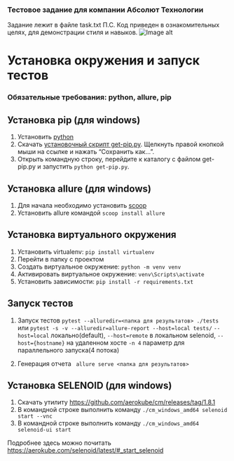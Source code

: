 ### Тестовое задание для компании Абсолют Технологии
Задание лежит в файле task.txt
П.С. Код приведен в ознакомительных целях, для демонстрации стиля и навыков.
![Image alt](https://github.com/sergeycommit/tests/tree/main/allure.png)

# Установка окружения и запуск тестов

### Обязательные требования: python, allure, pip

## Установка pip (для windows)

1. Установить [python](https://www.python.org/)
2. Скачать [установочный скрипт get-pip.py](https://bootstrap.pypa.io/get-pip.py).
   Щелкнуть правой кнопкой мыши на ссылке и нажать “Сохранить как…”.
3. Открыть командную строку, перейдите к каталогу с файлом get-pip.py и
   запустить ``` python get-pip.py ```.

## Установка allure (для windows)

1. Для начала необходимо установить [scoop](https://scoop.sh/)
2. Установить allure командой ``` scoop install allure ```

## Установка виртуального окружения

1. Установить virtualenv: ``` pip install virtualenv ```
2. Перейти в папку с проектом
3. Создать виртуальное окружение: ``` python -m venv venv ``` 
4. Активировать виртуальное окружение: ``` venv\Scripts\activate ``` 
5. Установить зависимости: ``` pip install -r requirements.txt ```

## Запуск тестов

1. Запуск тестов ``` pytest --alluredir=<папка для результатов> ./tests ``` 
или ``` pytest -s -v --alluredir=allure-report --host=local tests/ ```
```--host=local``` локально(default), ```--host=remote``` в локальном selenoid,
```--host={hostname}``` на удаленном хосте
```-n 4``` параметр для параллельного запуска(4 потока)

2. Генерация отчета ``` allure serve <папка для результатов>```

## Установка SELENOID (для windows)

1. Скачать утилиту https://github.com/aerokube/cm/releases/tag/1.8.1
2. В командной строке выполнить команду ``` ./cm_windows_amd64 selenoid start --vnc ```
3. В командной строке выполнить команду ``` ./cm_windows_amd64 selenoid-ui start ```

Подробнее здесь можно почитать https://aerokube.com/selenoid/latest/#_start_selenoid

